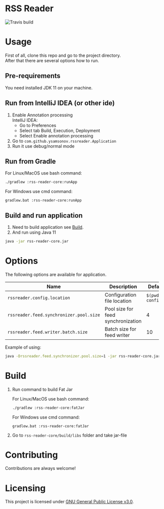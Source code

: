 # RSS Reader
![Travis build](https://travis-ci.com/ysamsonov/rss-reader.svg?token=eeiUqii3zoxH4p569Lqh&branch=develop)


# Usage
First of all, clone this repo and go to the project directory.  
After that there are several options how to run.

## Pre-requirements
You need installed JDK 11 on your machine.

## Run from IntelliJ IDEA (or other ide)
1. Enable Annotation processing  
IntelliJ IDEA: 
    * Go to Preferences
    * Select tab Build, Execution, Deployment
    * Select Enable annotation processing
1. Go to `com.github.ysamsonov.rssreader.Application`
1. Run it use debug/normal mode

## Run from Gradle 
For Linux/MacOS use bash command:  
```bash
./gradlew :rss-reader-core:runApp
```
For Windows use cmd command:  
```batch
gradlew.bat :rss-reader-core:runApp
```

## Build and run application
1. Need to build application see [Build](#build).
2. And run using Java 11  
```bash
java -jar rss-reader-core.jar
```

# Options
The following options are available for application.  

|Name|Description|Default value|
|---|---|---|
|`rssreader.config.location`|Configuration file location|`$(pwd)/reader-config.json`|
|`rssreader.feed.synchronizer.pool.size`|Pool size for feed synchronization|4|
|`rssreader.feed.writer.batch.size`|Batch size for feed writer|10|

Example of using:
```bash
java -Drssreader.feed.synchronizer.pool.size=1 -jar rss-reader-core.jar
```

# Build
<ol>
<li>
Run command to build Fat Jar

For Linux/MacOS use bash command:  
```bash
./gradlew :rss-reader-core:fatJar
```
For Windows use cmd command:  
```batch
gradlew.bat :rss-reader-core:fatJar
```
</li>

<li>Go to <code>rss-reader-core/build/libs</code> folder and take jar-file</li>
</ol>

# Contributing
Contributions are always welcome!

# Licensing
This project is licensed under [GNU General Public License v3.0](LICENSE).
